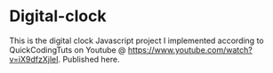 # Digital-clock

This is the digital clock Javascript project I implemented according to QuickCodingTuts on Youtube @ https://www.youtube.com/watch?v=iX9dfzXjleI. 
Published here. 
